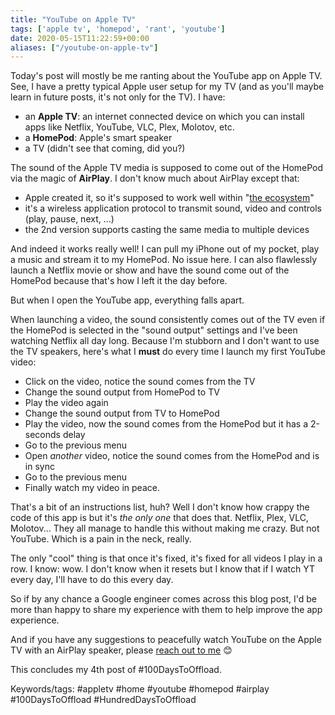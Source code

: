 ```yaml
---
title: "YouTube on Apple TV"
tags: ['apple tv', 'homepod', 'rant', 'youtube']
date: 2020-05-15T11:22:59+00:00
aliases: ["/youtube-on-apple-tv"]
---
```

Today's post will mostly be me ranting about the YouTube app on Apple TV.<!--more--> See, I have a pretty typical Apple user setup for my TV (and as you'll maybe learn in future posts, it's not only for the TV). I have:

* an **Apple TV**: an internet connected device on which you can install apps like Netflix, YouTube, VLC, Plex, Molotov, etc.
* a **HomePod**: Apple's smart speaker
* a TV (didn't see that coming, did you?)

The sound of the Apple TV media is supposed to come out of the HomePod via the magic of **AirPlay**.
I don't know much about AirPlay except that:

* Apple created it, so it's supposed to work well within "[the ecosystem](https://www.youtube.com/watch?v=KB4_WIPE7vo)"
* it's a wireless application protocol to transmit sound, video and controls (play, pause, next, ...)
* the 2nd version supports casting the same media to multiple devices

And indeed it works really well! I can pull my iPhone out of my pocket, play a music and stream it to my HomePod. No issue here. I can also flawlessly launch a Netflix movie or show and have the sound come out of the HomePod because that's how I left it the day before.

But when I open the YouTube app, everything falls apart.

When launching a video, the sound consistently comes out of the TV even if the HomePod is selected in the "sound output" settings and I've been watching Netflix all day long.
Because I'm stubborn and I don't want to use the TV speakers, here's what I **must** do every time I launch my first YouTube video:

* Click on the video, notice the sound comes from the TV
* Change the sound output from HomePod to TV
* Play the video again
* Change the sound output from TV to HomePod
* Play the video, now the sound comes from the HomePod but it has a 2-seconds delay
* Go to the previous menu
* Open *another* video, notice the sound comes from the HomePod and is in sync
* Go to the previous menu
* Finally watch my video in peace.

That's a bit of an instructions list, huh? Well I don't know how crappy the code of this app is but it's *the only one* that does that. Netflix, Plex, VLC, Molotov... They all manage to handle this without making me crazy. But not YouTube. Which is a pain in the neck, really.

The only "cool" thing is that once it's fixed, it's fixed for all videos I play in a row. I know: wow. I don't know when it resets but I know that if I watch YT every day, I'll have to do this every day.

So if by any chance a Google engineer comes across this blog post, I'd be more than happy to share my experience with them to help improve the app experience.

And if you have any suggestions to peacefully watch YouTube on the Apple TV with an AirPlay speaker, please [reach out to me](/about-me) 😊

This concludes my 4th post of #100DaysToOffload.

Keywords/tags:
#appletv #home #youtube #homepod #airplay #100DaysToOffload #HundredDaysToOffload
